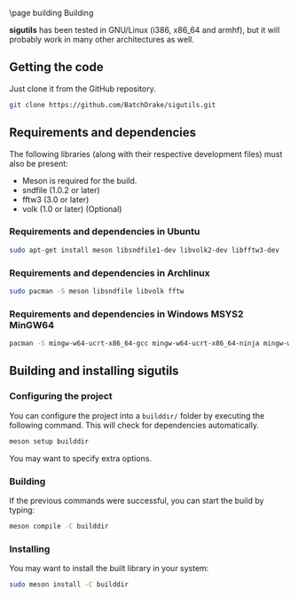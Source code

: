 \page building Building

**sigutils** has been tested in GNU/Linux (i386, x86_64 and armhf), but it will probably work in many other architectures as well.


## Getting the code

Just clone it from the GitHub repository.

```bash
git clone https://github.com/BatchDrake/sigutils.git
```


## Requirements and dependencies

The following libraries (along with their respective development files) must also be present:

* Meson is required for the build.
* sndfile (1.0.2 or later)
* fftw3 (3.0 or later)
* volk (1.0 or later) (Optional)

### Requirements and dependencies in Ubuntu

```bash
sudo apt-get install meson libsndfile1-dev libvolk2-dev libfftw3-dev
```

### Requirements and dependencies in Archlinux

```bash
sudo pacman -S meson libsndfile libvolk fftw
```

### Requirements and dependencies in Windows MSYS2 MinGW64

```bash
pacman -S mingw-w64-ucrt-x86_64-gcc mingw-w64-ucrt-x86_64-ninja mingw-w64-ucrt-x86_64-meson mingw-w64-ucrt-x86_64-libsndfile mingw-w64-ucrt-x86_64-fftw mingw-w64-ucrt-x86_64-volk
```


## Building and installing sigutils

### Configuring the project

You can configure the project into a `builddir/` folder by executing the following command. This will check for dependencies automatically.

```bash
meson setup builddir
```

You may want to specify extra options.


### Building

If the previous commands were successful, you can start the build by typing:

```bash
meson compile -C builddir
```


### Installing

You may want to install the built library in your system:

```bash
sudo meson install -C builddir
```

